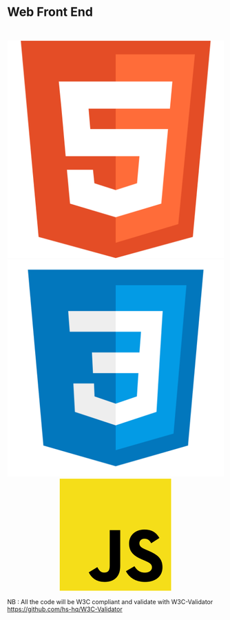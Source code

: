 # Web Front End 

$~$

<p align="center">
<img src="https://github.com/Bomays/holbertonschool-higher_level_programming/blob/c7834704b8a7f275f0e584806d938d1ac488ec7b/holbertonschool-web_front_end/HTML5.png" alt="HTML5"/>
<img src="https://github.com/Bomays/holbertonschool-higher_level_programming/blob/05a7c29e538d625d9eca9b52975f54addee77a70/holbertonschool-web_front_end/images/CSS3.png" alt="CSS3"/>
<img src="https://github.com/Bomays/holbertonschool-higher_level_programming/blob/05a7c29e538d625d9eca9b52975f54addee77a70/holbertonschool-web_front_end/images/JS.png" alt="JS"/>
</p>


NB : All the code will be W3C compliant and validate with W3C-Validator
<a>https://github.com/hs-hq/W3C-Validator<a>
